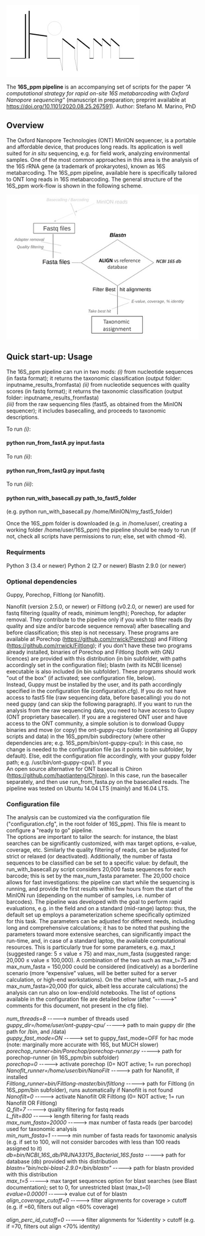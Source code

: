 
![Test Image 1](img/logo_temp0.jpg)

The  **16S_ppm pipeline** is an accompanying set of scripts for the paper *“A computational strategy for rapid on-site 16S metabarcoding with Oxford Nanopore sequencing”* (manuscript in preparation; preprint available at https://doi.org/10.1101/2020.08.25.267591). Author: Stefano M. Marino, PhD


## Overview

The Oxford Nanopore Technologies (ONT) MinION sequencer, is a portable and affordable device, that produces long reads. Its application is well suited for *in situ* sequencing, e.g. for field work, analyzing environmental samples. One of the most common approaches in this area is the analysis of the 16S rRNA gene (a trademark of prokaryotes), known as 16S metabarcoding. The  16S_ppm pipeline, available here is specifically tailored to ONT long reads in 16S metabarcoding. The general structure of the 16S_ppm work-flow is shown in the following scheme. 

![Test Image 2](img/Img_pipe_v3.jpg)
 

## Quick start-up: Usage
The 16S_ppm pipeline can run in two mods: 
*(i)* from nucleotide sequences (in fasta format); it returns the taxonomic classification (output folder: inputname_results_fromfasta) 
*(ii)* from nucleotide sequences with quality scores (in fastq format); it returns the taxonomic classification (output folder: inputname_results_fromfasta) \
*(iii)* from the raw sequencing files (fast5, as obtained from the MinION sequencer); it includes basecalling, and proceeds to taxonomic descriptions.

To run *(i)*: 
#### python run_from_fastA.py input.fasta    
To run *(ii)*: 
#### python run_from_fastQ.py input.fastq   
To run *(iii)*:
#### python run_with_basecall.py path_to_fast5_folder 
  (e.g. python run_with_basecall.py /home/MinION/my_fast5_folder)

Once the 16S_ppm folder is downloaded (e.g. in /home/user/, creating a working folder /home/user/16S_ppm) the pipeline should be ready to run (if not, check all scripts have permissions to run; else, set with chmod -R).

### Requirments
Python 3 (3.4 or newer)
Python 2 (2.7 or newer)
Blastn 2.9.0 (or newer)

### Optional dependencies 
Guppy, Porechop, Filtlong (or Nanofilt). 

Nanofilt (version 2.5.0, or newer) or Filtlong (v0.2.0, or newer) are used for fastq filtering (quality of reads, minimum length); Porechop, for adapter removal. 
They contribute to the pipeline only if you wish to filter reads (by quality and size and/or barcode sequence removal) after basecalling and before classification; this step is not necessary. These programs are available at Porechop (https://github.com/rrwick/Porechop) and Filtlong (https://github.com/rrwick/Filtlong); if you don't have these two programs already installed, binaries of Porechop and Filtlong (both with GNU licences) are provided with this distribution (in bin subfolder, with paths accordingly set in the configuration file); blastn (with its NCBI license) executable is also included (in bin subfolder). These programs should work "out of the box" (if activated; see configuration file, below).
\
Instead, Guppy must be installed by the user, and its path accordingly specified in the configuration file (configuration.cfg). If you do not have access to fast5 file (raw sequencing data, before basecalling) you do not need guppy (and can skip the following paragraph). If you want to run the analysis from the raw sequencing data, you need to have access to Guppy (ONT proprietary basecaller). 
If you are a registered ONT user and have access to the ONT community, a simple solution is to donwload Guppy binaries and move (or copy) the ont-guppy-cpu folder (containing all Guppy scripts and data) in the 16S_ppm/bin subdirectory (where other dependencies are; e.g. 16S_ppm/bin/ont-guppy-cpu/): in this case, no change is needed to the configuration file (as it points to bin subfolder, by default). Else, edit the configuration file accordingly, with your guppy folder path; e.g. /usr/bin/ont-guppy-cpu/). If you
\
An open source alternative for ONT basecall is Chiron (https://github.com/haotianteng/Chiron). In this case, run the basecaller separately, and then use run_from_fasta.py on the basecalled reads.
The pipeline was tested on Ubuntu 14.04 LTS (mainly) and 16.04 LTS.

### Configuration file 
The analysis can be customized via the configuration file ("configuration.cfg", in the root folder of 16S_ppm). This file is meant to configure a "ready to go" pipeline.\
The options are important to tailor the search: for instance, the blast searches can be significantly customized, with max target options, e-value, coverage, etc. Similarly the quality filtering of reads, can be adjusted for strict or relaxed (or deactivated). Additionally, the number of fasta sequences to be classified can be set to a specific value: by default, the run_with_basecall.py script considers 20,000 fasta sequences for each barcode; this is set by the max_num_fasta parameter. The 20,000 choice allows for fast investigations: the pipeline can start while the sequencing is running, and provide the first results within few hours from the start of the MinION run (depending on the number of samples, i.e. number of barcodes). The pipeline was developed with the goal to perform rapid evaluations, e.g. in the field and on a standard (mid-range) laptop: thus, the default set up employs a parameterization scheme specifically optimized for this task. The parameters can be adjusted for different needs, including long and comprehensive calculations; it has to be noted that pushing the parameters toward more extensive searches, can significantly impact the run-time, and, in case of a standard laptop, the available computational resources. This is particularly true for some parameters, e.g.  max_t  (suggested range:  5 ≤ value  ≤ 75) and max_num_fasta (suggested range:  20,000 ≤ value ≤ 100,000). A combination of the two such as max_t=75 and max_num_fasta = 150,000 could be considered (indicatively) as a borderline scenario (more “expensive” values, will  be better suited for a server calculation, or high-end workstations). On the other hand, with max_t=5 and max_num_fasta=20,000 (for quick, albeit less accurate calculations) the analysis can run also on low-end/old notebooks.
The list of options available in the configuration file are detailed below (after "----->" comments for this document, not present in the cfg file). 
\
\
*num_threads=8*  -----> number of threads used 
\
*guppy_dir=/home/user/ont-guppy-cpu/*       -----> path to main guppy dir (the path for /bin, and /data)
\
*guppy_fast_mode=ON*       -----> set to guppy_fast_mode=OFF for hac mode (note: marginally more accurate with 16S, but MUCH slower)
\
*porechop_runner=bin/Porechop/porechop-runner.py*      -----> path for porechop-runner (in 16S_ppm/bin subfolder)
\
*porechop=0*   -----> activate porechop (0= NOT active; 1= run porechop)
\
*Nanoflt_runner=/home/user/bin/NanoFilt* -----> path for Nanofilt, if installed
\
*Filtlong_runner=bin/Filtlong-master/bin/filtlong*	-----> path for Filtlong (in 16S_ppm/bin subfolder), runs automatically if Nanofilt is not found
\
*Nanofilt=0*	  -----> activate Nanofilt OR Filtlong (0= NOT active; 1= run Nanofilt OR Filtlong)
\
*Q_filt=7*		  -----> quality filtering for fastq reads 
\
*L_filt=800*	  -----> length filtering for fastq reads
\
*max_num_fasta=20000*   -----> max number of fasta reads (per barcode) used for taxonomic analysis
\
*min_num_fasta=1*   -----> min number of fasta reads for taxonomic analysis (e.g. if set to 100, will not consider barcodes with 								     less than 100 reads assigned to it)
\
*db=bin/NCBI_16S_db/PRJNA33175_Bacterial_16S.fasta* -----> path for database (db) provided with this distribution
\
*blastn="bin/ncbi-blast-2.9.0+/bin/blastn"* -----> path for blastn provided with this distribution
\
*max_t=5*	-----> max target sequences option for blast searches (see Blast documentation); set to 0, for unrestricted blast (max_t=0)
\
*evalue=0.00001*	-----> evalue cut of for blastn
\
*align_coverage_cutoff=0* -----> filter alignments for coverage > cutoff (e.g. if =60, filters out align <60% coverage)		
\
*align_perc_id_cutoff=0* -----> filter alignments for %identity > cutoff (e.g. if =70, filters out align <70% identity)





